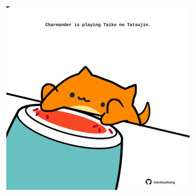 <!-- built at 01/03/2022, 06:00:54 UTC -->
<p align="center">
  <img width="500" height="500" src="./ReadmeImage.svg">
</p>
